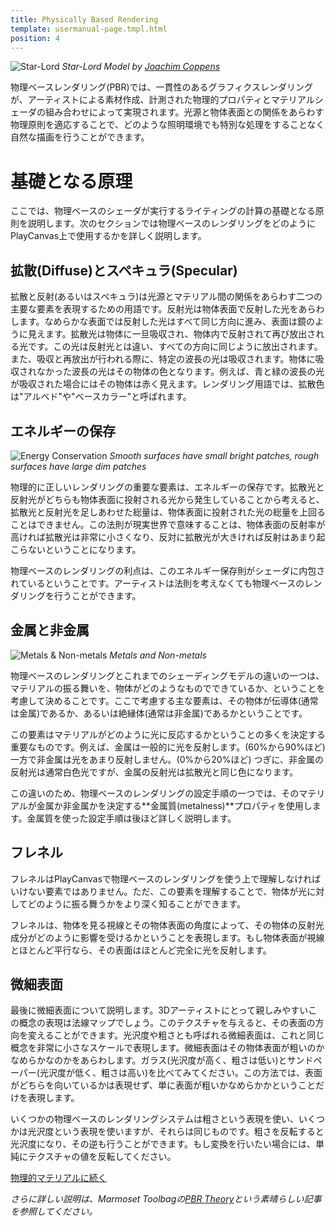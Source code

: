 ```yaml
---
title: Physically Based Rendering
template: usermanual-page.tmpl.html
position: 4
---
```


![Star-Lord][1]
*Star-Lord Model by [Joachim Coppens][2]*

物理ベースレンダリング(PBR)では、一貫性のあるグラフィクスレンダリングが、アーティストによる素材作成、計測された物理的プロパティとマテリアルシェーダの組み合わせによって実現されます。光源と物体表面との関係をあらわす物理原則を適応することで、どのような照明環境でも特別な処理をすることなく自然な描画を行うことができます。

# 基礎となる原理

ここでは、物理ベースのシェーダが実行するライティングの計算の基礎となる原則を説明します。次のセクションでは物理ベースのレンダリングをどのようにPlayCanvas上で使用するかを詳しく説明します。

## 拡散(Diffuse)とスペキュラ(Specular)

拡散と反射(あるいはスペキュラ)は光源とマテリアル間の関係をあらわす二つの主要な要素を表現するための用語です。反射光は物体表面で反射した光をあらわします。なめらかな表面では反射した光はすべて同じ方向に進み、表面は鏡のように見えます。拡散光は物体に一旦吸収され、物体内で反射されて再び放出される光です。この光は反射光とは違い、すべての方向に同じように放出されます。また、吸収と再放出が行われる際に、特定の波長の光は吸収されます。物体に吸収されなかった波長の光はその物体の色となります。例えば、青と緑の波長の光が吸収された場合にはその物体は赤く見えます。レンダリング用語では、拡散色は"アルベド"や"ベースカラー"と呼ばれます。

## エネルギーの保存

![Energy Conservation][3]
*Smooth surfaces have small bright patches, rough surfaces have large dim patches*

物理的に正しいレンダリングの重要な要素は、エネルギーの保存です。拡散光と反射光がどちらも物体表面に投射される光から発生していることから考えると、拡散光と反射光を足しあわせた総量は、物体表面に投射された光の総量を上回ることはできません。この法則が現実世界で意味することは、物体表面の反射率が高ければ拡散光は非常に小さくなり、反対に拡散光が大きければ反射はあまり起こらないということになります。

物理ベースのレンダリングの利点は、このエネルギー保存則がシェーダに内包されているということです。アーティストは法則を考えなくても物理ベースのレンダリングを行うことができます。

## 金属と非金属

![Metals & Non-metals][4]
*Metals and Non-metals*

物理ベースのレンダリングとこれまでのシェーディングモデルの違いの一つは、マテリアルの振る舞いを、物体がどのようなものでできているか、ということを考慮して決めることです。ここで考慮する主な要素は、その物体が伝導体(通常は金属)であるか、あるいは絶縁体(通常は非金属)であるかということです。

この要素はマテリアルがどのように光に反応するかということの多くを決定する重要なものです。例えば、金属は一般的に光を反射します。(60%から90%ほど) 一方で非金属は光をあまり反射しません。(0%から20%ほど) つぎに、非金属の反射光は通常白色光ですが、金属の反射光は拡散光と同じ色になります。

この違いのため、物理ベースのレンダリングの設定手順の一つでは、そのマテリアルが金属か非金属かを決定する**金属質(metalness)**プロパティを使用します。金属質を使った設定手順は後ほど詳しく説明します。

## フレネル

フレネルはPlayCanvasで物理ベースのレンダリングを使う上で理解しなければいけない要素ではありません。ただ、この要素を理解することで、物体が光に対してどのように振る舞うかをより深く知ることができます。

フレネルは、物体を見る視線とその物体表面の角度によって、その物体の反射光成分がどのように影響を受けるかということを表現します。もし物体表面が視線とほとんど平行なら、その表面はほとんど完全に光を反射します。

## 微細表面

最後に微細表面について説明します。3Dアーティストにとって親しみやすいこの概念の表現は法線マップでしょう。このテクスチャを与えると、その表面の方向を変えることができます。光沢度や粗さとも呼ばれる微細表面は、これと同じ概念を非常に小さなスケールで表現します。微細表面はその物体表面が粗いのかなめらかなのかをあらわします。ガラス(光沢度が高く、粗さは低い)とサンドペーパー(光沢度が低く、粗さは高い)を比べてみてください。この方法では、表面がどちらを向いているかは表現せず、単に表面が粗いかなめらかかということだけを表現します。

いくつかの物理ベースのレンダリングシステムは粗さという表現を使い、いくつかは光沢度という表現を使いますが、それらは同じものです。粗さを反転すると光沢度になり、その逆も行うことができます。もし変換を行いたい場合には、単純にテクスチャの値を反転してください。

[物理的マテリアルに続く][6]

*さらに詳しい説明は、Marmoset Toolbagの[PBR Theory][5]という素晴らしい記事を参照してください。*

[1]: /images/user-manual/graphics/physical-rendering/star-lord.jpg
[2]: http://joachimcoppens.com/
[3]: /images/user-manual/graphics/physical-rendering/energy-conservation.jpg
[4]: /images/user-manual/graphics/physical-rendering/materials.jpg
[5]: https://www.marmoset.co/toolbag/learn/pbr-theory
[6]: /user-manual/graphics/physical-rendering/physical-materials

